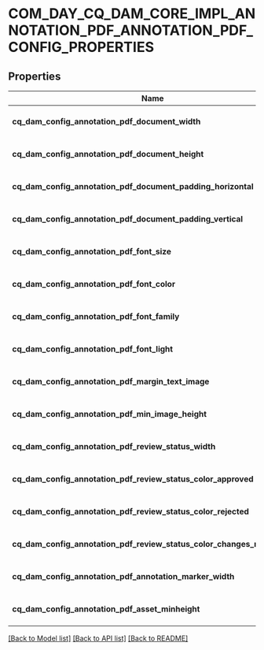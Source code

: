 # COM_DAY_CQ_DAM_CORE_IMPL_ANNOTATION_PDF_ANNOTATION_PDF_CONFIG_PROPERTIES

## Properties
Name | Type | Description | Notes
------------ | ------------- | ------------- | -------------
**cq_dam_config_annotation_pdf_document_width** | [**CONFIG_NODE_PROPERTY_INTEGER**](configNodePropertyInteger.md) |  | [optional] [default to null]
**cq_dam_config_annotation_pdf_document_height** | [**CONFIG_NODE_PROPERTY_INTEGER**](configNodePropertyInteger.md) |  | [optional] [default to null]
**cq_dam_config_annotation_pdf_document_padding_horizontal** | [**CONFIG_NODE_PROPERTY_INTEGER**](configNodePropertyInteger.md) |  | [optional] [default to null]
**cq_dam_config_annotation_pdf_document_padding_vertical** | [**CONFIG_NODE_PROPERTY_INTEGER**](configNodePropertyInteger.md) |  | [optional] [default to null]
**cq_dam_config_annotation_pdf_font_size** | [**CONFIG_NODE_PROPERTY_INTEGER**](configNodePropertyInteger.md) |  | [optional] [default to null]
**cq_dam_config_annotation_pdf_font_color** | [**CONFIG_NODE_PROPERTY_STRING**](configNodePropertyString.md) |  | [optional] [default to null]
**cq_dam_config_annotation_pdf_font_family** | [**CONFIG_NODE_PROPERTY_STRING**](configNodePropertyString.md) |  | [optional] [default to null]
**cq_dam_config_annotation_pdf_font_light** | [**CONFIG_NODE_PROPERTY_STRING**](configNodePropertyString.md) |  | [optional] [default to null]
**cq_dam_config_annotation_pdf_margin_text_image** | [**CONFIG_NODE_PROPERTY_INTEGER**](configNodePropertyInteger.md) |  | [optional] [default to null]
**cq_dam_config_annotation_pdf_min_image_height** | [**CONFIG_NODE_PROPERTY_INTEGER**](configNodePropertyInteger.md) |  | [optional] [default to null]
**cq_dam_config_annotation_pdf_review_status_width** | [**CONFIG_NODE_PROPERTY_INTEGER**](configNodePropertyInteger.md) |  | [optional] [default to null]
**cq_dam_config_annotation_pdf_review_status_color_approved** | [**CONFIG_NODE_PROPERTY_STRING**](configNodePropertyString.md) |  | [optional] [default to null]
**cq_dam_config_annotation_pdf_review_status_color_rejected** | [**CONFIG_NODE_PROPERTY_STRING**](configNodePropertyString.md) |  | [optional] [default to null]
**cq_dam_config_annotation_pdf_review_status_color_changes_requested** | [**CONFIG_NODE_PROPERTY_STRING**](configNodePropertyString.md) |  | [optional] [default to null]
**cq_dam_config_annotation_pdf_annotation_marker_width** | [**CONFIG_NODE_PROPERTY_INTEGER**](configNodePropertyInteger.md) |  | [optional] [default to null]
**cq_dam_config_annotation_pdf_asset_minheight** | [**CONFIG_NODE_PROPERTY_INTEGER**](configNodePropertyInteger.md) |  | [optional] [default to null]

[[Back to Model list]](../README.md#documentation-for-models) [[Back to API list]](../README.md#documentation-for-api-endpoints) [[Back to README]](../README.md)


